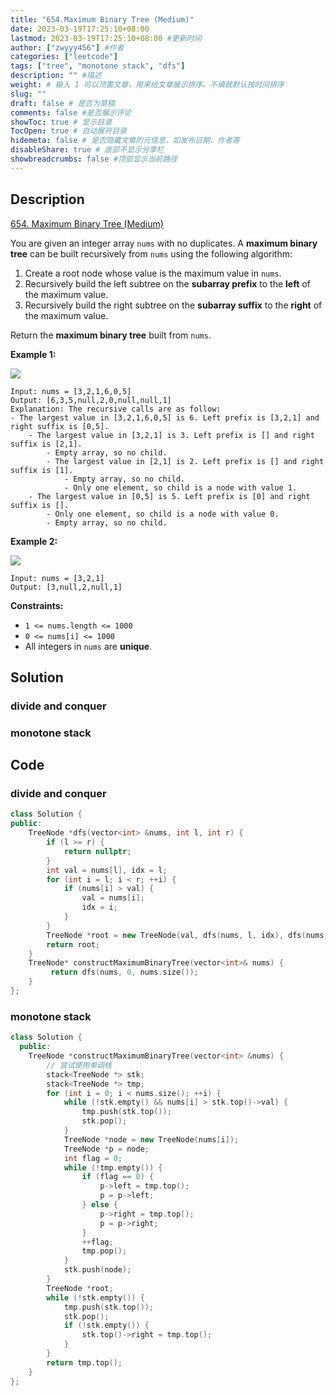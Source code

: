 ```yaml
---
title: "654.Maximum Binary Tree (Medium)"
date: 2023-03-19T17:25:10+08:00
lastmod: 2023-03-19T17:25:10+08:00 #更新时间
author: ["zwyyy456"] #作者
categories: ["leetcode"]
tags: ["tree", "monotone stack", "dfs"]
description: "" #描述
weight: # 输入 1 可以顶置文章，用来给文章展示排序，不填就默认按时间排序
slug: ""
draft: false # 是否为草稿
comments: false #是否展示评论
showToc: true # 显示目录
TocOpen: true # 自动展开目录
hidemeta: false # 是否隐藏文章的元信息，如发布日期、作者等
disableShare: true # 底部不显示分享栏
showbreadcrumbs: false #顶部显示当前路径
---
```

## Description
[654. Maximum Binary Tree (Medium)](https://leetcode.com/problems/maximum-binary-tree/)

You are given an integer array `nums` with no duplicates. A **maximum binary tree** can be built
recursively from `nums` using the following algorithm:

1. Create a root node whose value is the maximum value in `nums`.
2. Recursively build the left subtree on the **subarray prefix** to the **left** of the maximum
value.
3. Recursively build the right subtree on the **subarray suffix** to the **right** of the maximum
value.

Return the **maximum binary tree** built from  `nums`.

**Example 1:**

![](https://pic-upyun.zwyyy456.tech/smms/2023-12-26-065543.jpg)

```
Input: nums = [3,2,1,6,0,5]
Output: [6,3,5,null,2,0,null,null,1]
Explanation: The recursive calls are as follow:
- The largest value in [3,2,1,6,0,5] is 6. Left prefix is [3,2,1] and right suffix is [0,5].
    - The largest value in [3,2,1] is 3. Left prefix is [] and right suffix is [2,1].
        - Empty array, so no child.
        - The largest value in [2,1] is 2. Left prefix is [] and right suffix is [1].
            - Empty array, so no child.
            - Only one element, so child is a node with value 1.
    - The largest value in [0,5] is 5. Left prefix is [0] and right suffix is [].
        - Only one element, so child is a node with value 0.
        - Empty array, so no child.

```

**Example 2:**

![](https://pic-upyun.zwyyy456.tech/smms/2023-12-26-065544.jpg)

```
Input: nums = [3,2,1]
Output: [3,null,2,null,1]

```

**Constraints:**

- `1 <= nums.length <= 1000`
- `0 <= nums[i] <= 1000`
- All integers in `nums` are **unique**.

## Solution
### divide and conquer

### monotone stack

## Code
### divide and conquer
```cpp
class Solution {
public:
    TreeNode *dfs(vector<int> &nums, int l, int r) {
        if (l >= r) {
            return nullptr;
        }
        int val = nums[l], idx = l;
        for (int i = l; i < r; ++i) {
            if (nums[i] > val) {
                val = nums[i];
                idx = i;
            }
        }
        TreeNode *root = new TreeNode(val, dfs(nums, l, idx), dfs(nums, idx + 1, r));
        return root;
    }
    TreeNode* constructMaximumBinaryTree(vector<int>& nums) {
         return dfs(nums, 0, nums.size());
    }
};
```

### monotone stack
```cpp
class Solution {
  public:
    TreeNode *constructMaximumBinaryTree(vector<int> &nums) {
        // 尝试使用单调栈
        stack<TreeNode *> stk;
        stack<TreeNode *> tmp;
        for (int i = 0; i < nums.size(); ++i) {
            while (!stk.empty() && nums[i] > stk.top()->val) {
                tmp.push(stk.top());
                stk.pop();
            }
            TreeNode *node = new TreeNode(nums[i]);
            TreeNode *p = node;
            int flag = 0;
            while (!tmp.empty()) {
                if (flag == 0) {
                    p->left = tmp.top();
                    p = p->left;
                } else {
                    p->right = tmp.top();
                    p = p->right;
                }
                ++flag;
                tmp.pop();
            }
            stk.push(node);
        }
        TreeNode *root;
        while (!stk.empty()) {
            tmp.push(stk.top());
            stk.pop();
            if (!stk.empty()) {
                stk.top()->right = tmp.top();
            }
        }
        return tmp.top();
    }
};
```
